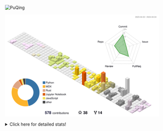 ![PuQing](https://user-images.githubusercontent.com/27223114/171565019-9a56fae6-b08b-421f-99db-7e830da42371.png)

![](./profile-3d-contrib/profile-season-animate.svg)

<details>
<summary>Click here for detailed stats!</summary>

<!--START_SECTION:waka-->
![Lines of code](https://img.shields.io/badge/From%20Hello%20World%20I%27ve%20Written-1.3%20million%20lines%20of%20code-blue)

**🐱 My GitHub Data** 

> 📦 372.5 kB Used in GitHub's Storage 
 > 
> 🚫 Not Opted to Hire
 > 
> 📜 46 Public Repositories 
 > 
> 🔑 28 Private Repositories 
 > 
**I'm an Early 🐤** 

```text
🌞 Morning                572 commits         ██░░░░░░░░░░░░░░░░░░░░░░░   08.00 % 
🌆 Daytime                3378 commits        ████████████░░░░░░░░░░░░░   47.24 % 
🌃 Evening                1326 commits        █████░░░░░░░░░░░░░░░░░░░░   18.54 % 
🌙 Night                  1875 commits        ███████░░░░░░░░░░░░░░░░░░   26.22 % 
```


📊 **This Week I Spent My Time On** 

```text
💬 Programming Languages: 
Markdown                 11 hrs 42 mins      ███████████████████░░░░░░   75.69 % 
Other                    2 hrs 27 mins       ████░░░░░░░░░░░░░░░░░░░░░   15.91 % 
Python                   18 mins             ░░░░░░░░░░░░░░░░░░░░░░░░░   01.95 % 
TypeScript               16 mins             ░░░░░░░░░░░░░░░░░░░░░░░░░   01.81 % 
SSH Config               15 mins             ░░░░░░░░░░░░░░░░░░░░░░░░░   01.66 % 

🔥 Editors: 
Obsidian                 11 hrs 39 mins      ███████████████████░░░░░░   75.29 % 
iTerm2                   2 hrs 17 mins       ████░░░░░░░░░░░░░░░░░░░░░   14.86 % 
VS Code                  1 hr 31 mins        ██░░░░░░░░░░░░░░░░░░░░░░░   09.86 % 

💻 Operating System: 
Mac                      11 hrs 27 mins      ██████████████████░░░░░░░   73.99 % 
Windows                  3 hrs 26 mins       ██████░░░░░░░░░░░░░░░░░░░   22.20 % 
WSL                      35 mins             █░░░░░░░░░░░░░░░░░░░░░░░░   03.80 % 
```


<!--END_SECTION:waka-->
</details>
